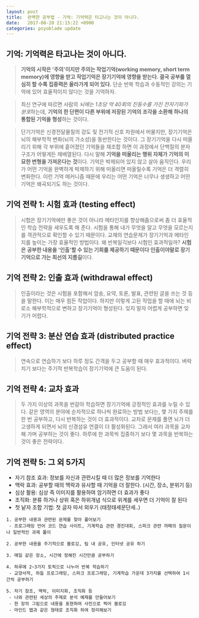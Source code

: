 ```yaml
---
layout: post
title:  완벽한 공부법 - 기억: 기억력은 타고나는 것이 아니다.
date:   2017-08-20 21:15:22 +0900
categories: psyoblade update
---
```

## 기억: 기억력은 타고나는 것이 아니다.
> **기억의 시작은 '주의'이지만 주의는 작업기억(working memory, short term memory)에 영향을 받고 작업기억은 장기기억에 영향을 받는다. 결국 공부를 열심히 할 수록 집중력은 올라가게 되어 있다.** 단순 반복 학습과 수동적인 강의는 기억에 있어 효율적이지 않다는 것을 기억하자.

> 최신 연구에 따르면 사람의 *뇌에는 1초당 약 40회의 진동수를 가진 전자기파가 분포*하는데, **기억의 한 단편이 다른 부위에 저장된 기억의 조각을 소환해 하나의 통합된 기억을 형성**하는 것이다.

> 단기기억은 신경전달물질의 강도 및 전기적 신호 차원에서 머물지만, 장기기억은 뇌의 해부학적 변화(뇌의 가소성)을 동반한다는 것이다. 그 장기기억을 다시 떠올리기 위해 각 부위에 흩어졌던 기억들을 재조합 하면 이 과정에서 단백질의 분자 구조가 어떻게든 재배열된다. 다시 말해 **기억을 떠올리는 행위 자체가 기억의 미묘한 변형을 가져온다는 것**이다. 기억은 박제되어 있지 않고 살아 움직인다. 우리가 어떤 기억을 완벽하게 박제하기 위해 떠올리면 떠올릴수록 기억은 더 격렬히 변화한다. 이런 기억 메커니즘 때문에 우리는 어떤 기억은 너무나 생생하고 어떤 기억은 왜곡되기도 하는 것이다.


## 기억 전략 1: 시험 효과 (testing effect)
> 시험은 장기기억에만 좋은 것이 아니라 메타인지를 향상해줌으로써 좀 더 효율적인 학습 전략을 세우도록 해 준다. 시험을 통해 내가 무엇을 알고 무엇을 모르는지를 객관적으로 확인할 수 있기 때문이다. 교재의 연습문제가 장기기억과 메타인지를 높이는 가장 효율적인 방법이다. 왜 반복일긱보다 시험인 효과적일까? **시험은 공부한 내용을 '인출'할 수 있는 기회를 제공하기 때문이다 인출이야말로 장기기억으로 가는 최선의 지름길**이다.

## 기억 전략 2: 인출 효과 (withdrawal effect)
> 인출이라는 것은 시험을 포함해서 암송, 요약, 토론, 발표, 관련된 글을 쓰는 것 등을 말한다. 이는 매우 힘든 작업이다. 하지만 이렇게 고된 작업을 할 때에 뇌는 비로소 해부학적으로 변하고 장기기억이 형성된다. 잊지 말자 어렵게 공부하면 잊기가 어렵다.

## 기억 전략 3: 분산 연습 효과 (distributed practice effect)
> 연속으로 연습하기 보다 하루 정도 간격을 두고 공부할 때 매우 효과적이다. 벼락치기 보다는 주기적 반복학습이 장기기억에 큰 도움이 된다.

## 기억 전략 4: 교차 효과
> 두 가지 이상의 과목을 번갈아 학습하면 장기기억에 긍정적인 효과를 누릴 수 있다. 같은 영역의 분야에 순차적으로 하나씩 완료하는 방법 보다는, 몇 가지 주제를 한 번 공부하고, 다시 반복하는 것이 더 효과적이다. 교차로 문제를 풀면 뇌가 더 고생하게 되면서 뇌의 신경섬유 연결이 더 활성화된다. 그래서 여러 과목을 교차해 가며 공부하는 것이 좋다. 하루에 한 과목씩 집중하기 보다 몇 과목을 반복하는 것이 좋은 전략이다.

## 기억 전략 5: 그 외 5가지
* 자기 참조 효과: 정보를 자신과 관련시킬 때 더 많은 정보를 기억한다
* 맥락 효과: 공부할 때의 맥락과 유사할 때 기억을 더 잘한다. (시간, 장소, 분위기 등)
* 심상 활용: 심상 즉 이미지를 활용하여 암기하면 더 효과가 좋다
* 조직화: 분류 하거나 상위 혹은 하위개념 식으로 위계를 세우면 더 기억이 잘 된다
* 첫 낱자 조합 기법: 첫 글자 따서 외우기 (태정태세문단세..)


```Strategy
1. 공부한 내용과 관련된 문제를 찾아 풀어보기
 - 프로그래밍 언어 코드 연습 사이트, 기계학습 관련 경진대회, 스파크 관련 까페의 질문이나 일반적인 과제 풀이

2. 공부한 내용을 주기적으로 블로깅, 팀 내 공유, 인터넷 공유 하기

3. 매일 같은 장소, 시간에 정해진 시간만큼 공부하기

4. 하루에 2~3가지 토픽으로 나누어 반복 학습하기
 - 교양서적, 하둡 프로그래밍, 스파크 프로그래밍, 기계학습 가운데 3가지를 선택하여 1시간씩 공부하기

5. 자기 참조, 맥락, 이미지화, 조직화 등
 - 나와 관련된 세상의 주제로 분석 예제를 만들어보기
 - 한 장의 그림으로 내용을 표현하여 사진으로 찍어 블로깅
 - 마인드 맵과 같은 형태로 조직화 하여 정리해보기
``` 
